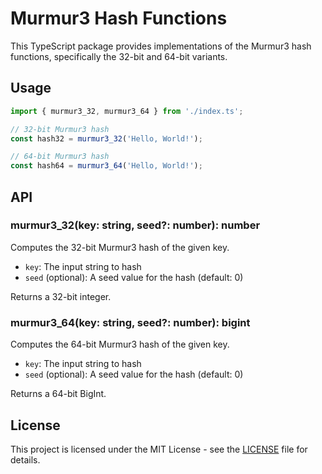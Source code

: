 # Murmur3 Hash Functions

This TypeScript package provides implementations of the Murmur3 hash functions, specifically the 32-bit and 64-bit variants.

## Usage

```typescript
import { murmur3_32, murmur3_64 } from './index.ts';

// 32-bit Murmur3 hash
const hash32 = murmur3_32('Hello, World!');

// 64-bit Murmur3 hash
const hash64 = murmur3_64('Hello, World!');
```

## API

### murmur3_32(key: string, seed?: number): number

Computes the 32-bit Murmur3 hash of the given key.

- `key`: The input string to hash
- `seed` (optional): A seed value for the hash (default: 0)

Returns a 32-bit integer.

### murmur3_64(key: string, seed?: number): bigint

Computes the 64-bit Murmur3 hash of the given key.

- `key`: The input string to hash
- `seed` (optional): A seed value for the hash (default: 0)

Returns a 64-bit BigInt.

## License

This project is licensed under the MIT License - see the [LICENSE](LICENSE) file for details.
